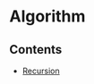 # Algorithm

## Contents

- [Recursion](https://github.com/solarsdev/TIL/blob/master/Algorithm/recursion.md)
